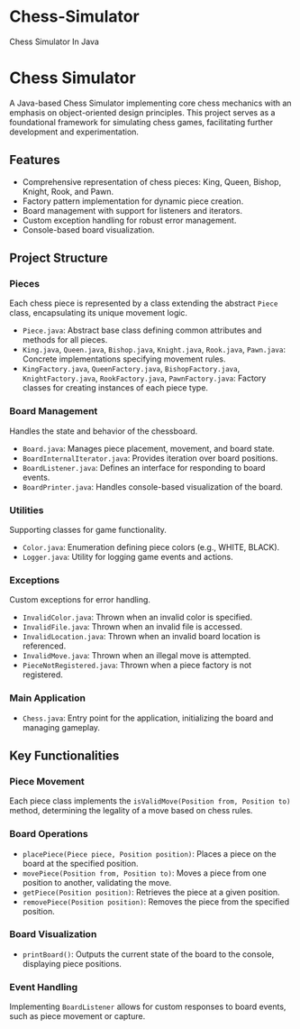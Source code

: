 # Chess-Simulator
Chess Simulator In Java

# Chess Simulator

A Java-based Chess Simulator implementing core chess mechanics with an emphasis on object-oriented design principles. This project serves as a foundational framework for simulating chess games, facilitating further development and experimentation.

## Features

- Comprehensive representation of chess pieces: King, Queen, Bishop, Knight, Rook, and Pawn.
- Factory pattern implementation for dynamic piece creation.
- Board management with support for listeners and iterators.
- Custom exception handling for robust error management.
- Console-based board visualization.

## Project Structure

### Pieces

Each chess piece is represented by a class extending the abstract `Piece` class, encapsulating its unique movement logic.

- `Piece.java`: Abstract base class defining common attributes and methods for all pieces.
- `King.java`, `Queen.java`, `Bishop.java`, `Knight.java`, `Rook.java`, `Pawn.java`: Concrete implementations specifying movement rules.
- `KingFactory.java`, `QueenFactory.java`, `BishopFactory.java`, `KnightFactory.java`, `RookFactory.java`, `PawnFactory.java`: Factory classes for creating instances of each piece type.

### Board Management

Handles the state and behavior of the chessboard.

- `Board.java`: Manages piece placement, movement, and board state.
- `BoardInternalIterator.java`: Provides iteration over board positions.
- `BoardListener.java`: Defines an interface for responding to board events.
- `BoardPrinter.java`: Handles console-based visualization of the board.

### Utilities

Supporting classes for game functionality.

- `Color.java`: Enumeration defining piece colors (e.g., WHITE, BLACK).
- `Logger.java`: Utility for logging game events and actions.

### Exceptions

Custom exceptions for error handling.

- `InvalidColor.java`: Thrown when an invalid color is specified.
- `InvalidFile.java`: Thrown when an invalid file is accessed.
- `InvalidLocation.java`: Thrown when an invalid board location is referenced.
- `InvalidMove.java`: Thrown when an illegal move is attempted.
- `PieceNotRegistered.java`: Thrown when a piece factory is not registered.

### Main Application

- `Chess.java`: Entry point for the application, initializing the board and managing gameplay.

## Key Functionalities

### Piece Movement

Each piece class implements the `isValidMove(Position from, Position to)` method, determining the legality of a move based on chess rules.

### Board Operations

- `placePiece(Piece piece, Position position)`: Places a piece on the board at the specified position.
- `movePiece(Position from, Position to)`: Moves a piece from one position to another, validating the move.
- `getPiece(Position position)`: Retrieves the piece at a given position.
- `removePiece(Position position)`: Removes the piece from the specified position.

### Board Visualization

- `printBoard()`: Outputs the current state of the board to the console, displaying piece positions.

### Event Handling

Implementing `BoardListener` allows for custom responses to board events, such as piece movement or capture.
